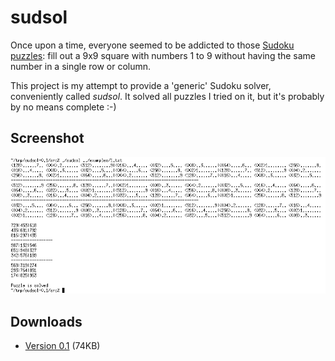 # sudsol

Once upon a time, everyone seemed to be addicted to those [Sudoku puzzles](https://en.wikipedia.org/wiki/Sudoku): fill out a 9x9 square with numbers 1 to 9 without having the same number in a single row or column.

This project is my attempt to provide a 'generic' Sudoku solver, conveniently called _sudsol_. It solved all puzzles I tried on it, but it's probably by no means complete :-)

## Screenshot

![Solving an example puzzle](images/sudsol.png)

## Downloads

  * [Version 0.1](releases/sudsol-0.1.tar.gz) (74KB)
